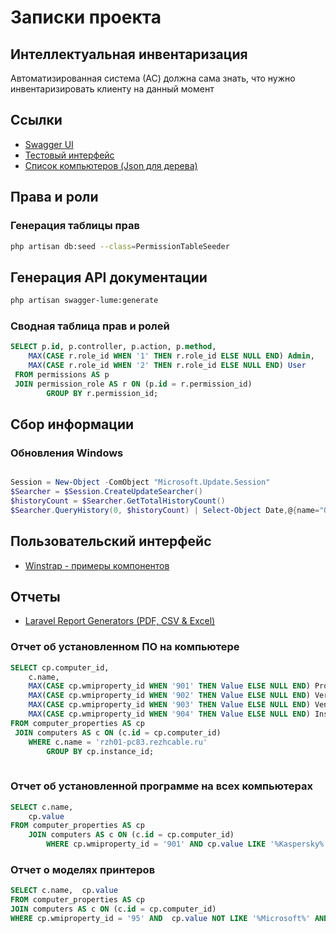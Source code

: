 # Записки проекта


## Интеллектуальная инвентаризация

Автоматизированная система (АС) должна сама знать, что нужно инвентаризировать клиенту на данный момент


## Ссылки

 - [Swagger UI](http://itdesk.rezhcable.ru:8400/api/documentation)
 - [Тестовый интерфейс](http://itdesk.rezhcable.ru:8400/tree)
 - [Список компьютеров (Json для дерева)](http://itdesk.rezhcable.ru:8400/api/v1/computers-list)





## Права и роли

### Генерация таблицы прав

```bash
php artisan db:seed --class=PermissionTableSeeder

```


## Генерация API документации

```bash
php artisan swagger-lume:generate


```





### Сводная таблица прав и ролей

```sql
SELECT p.id, p.controller, p.action, p.method,
    MAX(CASE r.role_id WHEN '1' THEN r.role_id ELSE NULL END) Admin,
    MAX(CASE r.role_id WHEN '2' THEN r.role_id ELSE NULL END) User
 FROM permissions AS p
 JOIN permission_role AS r ON (p.id = r.permission_id)
        GROUP BY r.permission_id;

```


## Сбор информации

### Обновления Windows

```powershell

Session = New-Object -ComObject "Microsoft.Update.Session"
$Searcher = $Session.CreateUpdateSearcher()
$historyCount = $Searcher.GetTotalHistoryCount()
$Searcher.QueryHistory(0, $historyCount) | Select-Object Date,@{name="Operation"; expression={switch($_.operation){1 {"Installation"}; 2 {"Uninstallation"}; 3 {"Other"}}}}, @{name="Status"; expression={switch($_.resultcode){1 {"In Progress"}; 2 {"Succeeded"}; 3 {"Succeeded With Errors"};4 {"Failed"}; 5 {"Aborted"} }}}, Title, Description


```







## Пользовательский интерфейс

 - [Winstrap - примеры компонентов](http://itdesk.rezhcable.ru:8400/winstrap/index.html)






## Отчеты

 + [Laravel Report Generators (PDF, CSV & Excel)](https://github.com/Jimmy-JS/laravel-report-generator)


### Отчет об установленном ПО на компьютере

```sql
SELECT cp.computer_id, 
    c.name,
    MAX(CASE cp.wmiproperty_id WHEN '901' THEN Value ELSE NULL END) ProductName,
    MAX(CASE cp.wmiproperty_id WHEN '902' THEN Value ELSE NULL END) Version,
    MAX(CASE cp.wmiproperty_id WHEN '903' THEN Value ELSE NULL END) Vendor,
    MAX(CASE cp.wmiproperty_id WHEN '904' THEN Value ELSE NULL END) InstallDate
FROM computer_properties AS cp
 JOIN computers AS c ON (c.id = cp.computer_id)
    WHERE c.name = 'rzh01-pc83.rezhcable.ru'
        GROUP BY cp.instance_id;
 
```


### Отчет об установленной программе на всех компьютерах

```sql
SELECT c.name,
    cp.value
FROM computer_properties AS cp
    JOIN computers AS c ON (c.id = cp.computer_id)
        WHERE cp.wmiproperty_id = '901' AND cp.value LIKE '%Kaspersky%' 

```


### Отчет о моделях принтеров

```sql
SELECT c.name,  cp.value
FROM computer_properties AS cp
JOIN computers AS c ON (c.id = cp.computer_id)
WHERE cp.wmiproperty_id = '95' AND  cp.value NOT LIKE '%Microsoft%' AND cp.value NOT LIKE '%PDF%' AND cp.value NOT LIKE '%FAX%' AND cp.value NOT LIKE '%OneNote%' AND cp.value NOT LIKE '%AnyDesk%'  GROUP BY cp.value

```

 